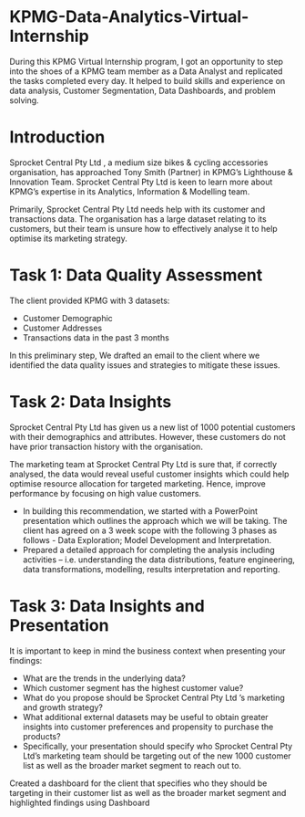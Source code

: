 # KPMG-Data-Analytics-Virtual-Internship
During this KPMG Virtual Internship program, I got an opportunity to step into the shoes of a KPMG team member as a Data Analyst and replicated the tasks completed every day. It helped to build skills and experience on data analysis, Customer Segmentation, Data Dashboards, and problem solving.
# Introduction
Sprocket Central Pty Ltd , a medium size bikes & cycling accessories organisation, has approached Tony Smith (Partner) in KPMG’s Lighthouse & Innovation Team. Sprocket Central Pty Ltd  is keen to learn more about KPMG’s expertise in its Analytics, Information & Modelling team. 

Primarily, Sprocket Central Pty Ltd needs help with its customer and transactions data. The organisation has a large dataset relating to its customers, but their team is unsure how to effectively analyse it to help optimise its marketing strategy.
# Task 1: Data Quality Assessment
The client provided KPMG with 3 datasets:
- Customer Demographic 
- Customer Addresses
- Transactions data in the past 3 months

In this preliminary step, We drafted an email to the client where we identified the data quality issues and strategies to mitigate these issues. 
# Task 2: Data Insights
Sprocket Central Pty Ltd has given us a new list of 1000 potential customers with their demographics and attributes. However, these customers do not have prior transaction history with the organisation. 

The marketing team at Sprocket Central Pty Ltd is sure that, if correctly analysed, the data would reveal useful customer insights which could help optimise resource allocation for targeted marketing. Hence, improve performance by focusing on high value customers.

- In building this recommendation, we started with a PowerPoint presentation which outlines the approach which we will be taking. The client has agreed on a 3 week scope with the following 3 phases as follows - Data Exploration; Model Development and Interpretation.
- Prepared a detailed approach for completing the analysis including activities – i.e. understanding the data distributions, feature engineering, data transformations, modelling, results interpretation and reporting.
# Task 3: Data Insights and Presentation
It is important to keep in mind the business context when presenting your findings:
- What are the trends in the underlying data?
- Which customer segment has the highest customer value?
- What do you propose should be Sprocket Central Pty Ltd ’s marketing and growth strategy?
- What additional external datasets may be useful to obtain greater insights into customer preferences and propensity to purchase the products?
- Specifically, your presentation should specify who Sprocket Central Pty Ltd’s marketing team should be targeting out of the new 1000 customer list as well as the broader market segment to reach out to. 

Created a dashboard for the client that specifies who they should be targeting in their customer list as well as the broader market segment and highlighted findings using Dashboard















